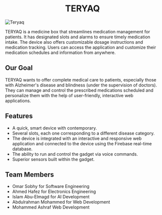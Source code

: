<h1 align="center"> TERYAQ </h1> 

![Teryaq](https://github.com/AbdulrahmanIsmael/smart-medicine-reminder/blob/main/Teryaq%20Brand.png)

TERYAQ is a medicine box that streamlines medication management for patients. It has designated slots and alarms to ensure timely medication intake. The device also offers customizable dosage instructions and medication tracking. Users can access the application and customize their medication schedules and information from anywhere.

## Our Goal
TERYAQ wants to offer complete medical care to patients, especially those with Alzheimer's disease and blindness (under the supervision of doctors). They can manage and control the prescribed medications scheduled and personalize them with the help of user-friendly, interactive web applications.

## Features
- A quick, smart device with contemporary.
- Several slots, each one corresponding to a different disease category.
- The device is integrated with an interactive and responsive web application and connected to the device using the Firebase real-time database.
- The ability to run and control the gadget via voice commands.
- Superior sensors built within the gadget.

## Team Members
- Omar Sobhy for Software Engineering
- Ahmed Hafez for Electronics Engineering
- Islam Abu-Elmagd for AI Development
- Abdulrahman Mohammed for Web Development
- Mohammed Ashraf Web Development

